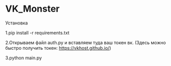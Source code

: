 # VK_Monster
Установка

1.pip install -r requirements.txt

2.Открываем файл auth.py и вставляем туда ваш токен вк. (Здесь можно быстро получить токен: https://vkhost.github.io/)

3.python main.py

